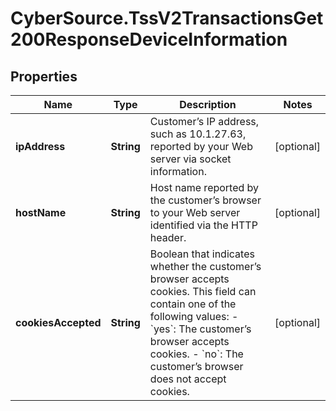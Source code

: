 # CyberSource.TssV2TransactionsGet200ResponseDeviceInformation

## Properties
Name | Type | Description | Notes
------------ | ------------- | ------------- | -------------
**ipAddress** | **String** | Customer’s IP address, such as 10.1.27.63, reported by your Web server via socket information.  | [optional] 
**hostName** | **String** | Host name reported by the customer’s browser to your Web server identified via the HTTP header. | [optional] 
**cookiesAccepted** | **String** | Boolean that indicates whether the customer’s browser accepts cookies. This field can contain one of the following values:   - &#x60;yes&#x60;: The customer’s browser accepts cookies.   - &#x60;no&#x60;: The customer’s browser does not accept cookies.  | [optional] 


